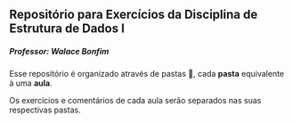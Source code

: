 ## Repositório para Exercícios da Disciplina de Estrutura de Dados I


##### Professor: Walace Bonfim

Esse repositório é organizado através de pastas :file_folder:, cada **pasta** equivalente à uma **aula**.

Os exercícios e comentários de cada aula serão separados nas suas respectivas pastas.
